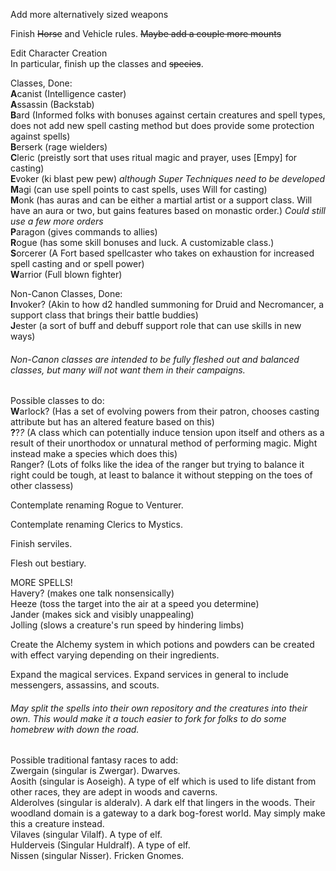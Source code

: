 Add more alternatively sized weapons

Finish ~~Horse~~ and Vehicle rules. ~~Maybe add a couple more mounts~~

Edit Character Creation  
In particular, finish up the classes and ~~species~~.

Classes, Done:  
**A**canist  (Intelligence caster)  
**A**ssassin (Backstab)  
**B**ard (Informed folks with bonuses against certain creatures and spell types, does not add new spell casting method but does provide some protection against spells)  
**B**erserk (rage wielders)  
**C**leric  (preistly sort that uses ritual magic and prayer, uses [Empy] for casting)  
**E**voker  (ki blast pew pew) *although Super Techniques need to be developed*  
**M**agi (can use spell points to cast spells, uses Will for casting)  
**M**onk (has auras and can be either a martial artist or a support class. Will have an aura or two, but gains features based on monastic order.) *Could still use a few more orders*  
**P**aragon  (gives commands to allies)  
**R**ogue  (has some skill bonuses and luck. A customizable class.)  
**S**orcerer (A Fort based spellcaster who takes on exhaustion for increased spell casting and or spell power)  
**W**arrior  (Full blown fighter)  

Non-Canon Classes, Done:  
**I**nvoker?  (Akin to how d2 handled summoning for Druid and Necromancer, a support class that brings their battle buddies)  
**J**ester  (a sort of buff and debuff support role that can use skills in new ways)  

###### Non-Canon classes are intended to be fully fleshed out and balanced classes, but many will not want them in their campaigns.

Possible classes to do:  
**W**arlock?  (Has a set of evolving powers from their patron, chooses casting attribute but has an altered feature based on this)  
**?**?*?* (A class which can potentially induce tension upon itself and others as a result of their unorthodox or unnatural method of performing magic. Might instead make a species which does this)  
Ranger? (Lots of folks like the idea of the ranger but trying to balance it right could be tough, at least to balance it without stepping on the toes of other classess)

Contemplate renaming Rogue to Venturer.

Contemplate renaming Clerics to Mystics.

Finish serviles.

Flesh out bestiary.

MORE SPELLS!  
Havery? (makes one talk nonsensically)  
Heeze (toss the target into the air at a speed you determine)  
Jander (makes sick and visibly unappealing)  
Jolling (slows a creature's run speed by hindering limbs)

Create the Alchemy system in which potions and powders can be created with effect varying depending on their ingredients.

Expand the magical services. Expand services in general to include messengers, assassins, and scouts.

###### May split the spells into their own repository and the creatures into their own. This would make it a touch easier to fork for folks to do some homebrew with down the road.

Possible traditional fantasy races to add:  
Zwergain (singular is Zwergar). Dwarves.  
Aosith (singular is Aoseigh). A type of elf which is used to life distant from other races, they are adept in woods and caverns.  
Alderolves (singular is alderalv). A dark elf that lingers in the woods. Their woodland domain is a gateway to a dark bog-forest world. May simply make this a creature instead.  
Vilaves (singular Vilalf). A type of elf.  
Hulderveis (Singular Huldralf). A type of elf.  
Nissen (singular Nisser). Fricken Gnomes.  

